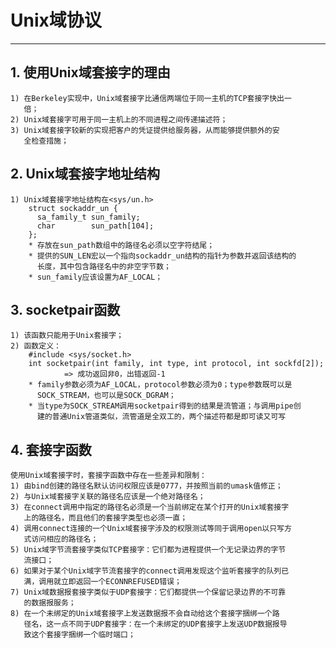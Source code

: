 # **Unix域协议**
***

## **1. 使用Unix域套接字的理由**
    1) 在Berkeley实现中，Unix域套接字比通信两端位于同一主机的TCP套接字快出一
       倍；
    2) Unix域套接字可用于同一主机上的不同进程之间传递描述符；
    3) Unix域套接字较新的实现把客户的凭证提供给服务器，从而能够提供额外的安
       全检查措施；


## **2. Unix域套接字地址结构**
    1) Unix域套接字地址结构在<sys/un.h>
        struct sockaddr_un {
          sa_family_t sun_family;
          char        sun_path[104];
        };
        * 存放在sun_path数组中的路径名必须以空字符结尾；
        * 提供的SUN_LEN宏以一个指向sockaddr_un结构的指针为参数并返回该结构的
          长度，其中包含路径名中的非空字节数；
        * sun_family应该设置为AF_LOCAL；

## **3. socketpair函数**
    1) 该函数只能用于Unix套接字；
    2) 函数定义：
        #include <sys/socket.h>
        int socketpair(int family, int type, int protocol, int sockfd[2]);
                => 成功返回非0，出错返回-1
        * family参数必须为AF_LOCAL，protocol参数必须为0；type参数既可以是
          SOCK_STREAM，也可以是SOCK_DGRAM；
        * 当type为SOCK_STREAM调用socketpair得到的结果是流管道；与调用pipe创
          建的普通Unix管道类似，流管道是全双工的，两个描述符都是即可读又可写

## **4. 套接字函数**
    使用Unix域套接字时，套接字函数中存在一些差异和限制：
    1) 由bind创建的路径名默认访问权限应该是0777，并按照当前的umask值修正；
    2) 与Unix域套接字关联的路径名应该是一个绝对路径名；
    3) 在connect调用中指定的路径名必须是一个当前绑定在某个打开的Unix域套接字
       上的路径名，而且他们的套接字类型也必须一直；
    4) 调用connect连接的一个Unix域套接字涉及的权限测试等同于调用open以只写方
       式访问相应的路径名；
    5) Unix域字节流套接字类似TCP套接字：它们都为进程提供一个无记录边界的字节
       流接口；
    6) 如果对于某个Unix域字节流套接字的connect调用发现这个监听套接字的队列已
       满，调用就立即返回一个ECONNREFUSED错误；
    7) Unix域数据报套接字类似于UDP套接字：它们都提供一个保留记录边界的不可靠
       的数据报服务；
    8) 在一个未绑定的Unix域套接字上发送数据报不会自动给这个套接字捆绑一个路
       径名，这一点不同于UDP套接字：在一个未绑定的UDP套接字上发送UDP数据报导
       致这个套接字捆绑一个临时端口；

